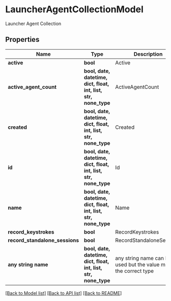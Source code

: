# LauncherAgentCollectionModel

Launcher Agent Collection

## Properties
Name | Type | Description | Notes
------------ | ------------- | ------------- | -------------
**active** | **bool** | Active | [optional] 
**active_agent_count** | **bool, date, datetime, dict, float, int, list, str, none_type** | ActiveAgentCount | [optional] 
**created** | **bool, date, datetime, dict, float, int, list, str, none_type** | Created | [optional] 
**id** | **bool, date, datetime, dict, float, int, list, str, none_type** | Id | [optional] 
**name** | **bool, date, datetime, dict, float, int, list, str, none_type** | Name | [optional] 
**record_keystrokes** | **bool** | RecordKeystrokes | [optional] 
**record_standalone_sessions** | **bool** | RecordStandaloneSessions | [optional] 
**any string name** | **bool, date, datetime, dict, float, int, list, str, none_type** | any string name can be used but the value must be the correct type | [optional]

[[Back to Model list]](../README.md#documentation-for-models) [[Back to API list]](../README.md#documentation-for-api-endpoints) [[Back to README]](../README.md)


